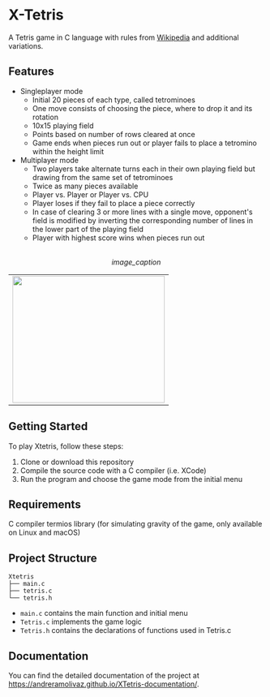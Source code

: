 # X-Tetris

A Tetris game in C language with rules from [Wikipedia](https://it.wikipedia.org/wiki/Tetris) and additional variations.

## Features

- Singleplayer mode
  - Initial 20 pieces of each type, called tetrominoes
  - One move consists of choosing the piece, where to drop it and its rotation
  - 10x15 playing field
  - Points based on number of rows cleared at once
  - Game ends when pieces run out or player fails to place a tetromino within the height limit
- Multiplayer mode
  - Two players take alternate turns each in their own playing field but drawing from the same set of tetrominoes
  - Twice as many pieces available 
  - Player vs. Player or Player vs. CPU
  - Player loses if they fail to place a piece correctly
  - In case of clearing 3 or more lines with a single move, opponent's field is modified by inverting the corresponding number of lines in the lower part     of the playing field
  - Player with highest score wins when pieces run out



<div align="center">
 <table>
   <tr>
<td><img src="http://vdapoi.altervista.org/ezgif-3-4b13a6c0a4.gif" width="300" height="250" /></td>
  <br>
  <em>image_caption</em>
   </tr>
  </table>
</div>

## Getting Started

To play Xtetris, follow these steps:

1. Clone or download this repository
2. Compile the source code with a C compiler (i.e. XCode)
3. Run the program and choose the game mode from the initial menu

## Requirements

C compiler
termios library (for simulating gravity of the game, only available on Linux and macOS)

## Project Structure

    Xtetris               
    ├── main.c                   
    ├── tetris.c                  
    └── tetris.h

- `main.c` contains the main function and initial menu
- `Tetris.c` implements the game logic
- `Tetris.h` contains the declarations of functions used in Tetris.c

## Documentation

You can find the detailed documentation of the project at https://andreramolivaz.github.io/XTetris-documentation/.


